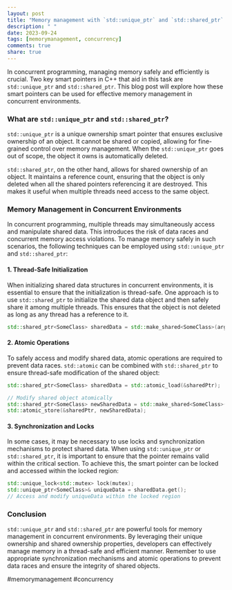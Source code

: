 ```yaml
---
layout: post
title: "Memory management with `std::unique_ptr` and `std::shared_ptr` in concurrent environments"
description: " "
date: 2023-09-24
tags: [memorymanagement, concurrency]
comments: true
share: true
---
```


In concurrent programming, managing memory safely and efficiently is crucial. Two key smart pointers in C++ that aid in this task are `std::unique_ptr` and `std::shared_ptr`. This blog post will explore how these smart pointers can be used for effective memory management in concurrent environments.

### What are `std::unique_ptr` and `std::shared_ptr`?

`std::unique_ptr` is a unique ownership smart pointer that ensures exclusive ownership of an object. It cannot be shared or copied, allowing for fine-grained control over memory management. When the `std::unique_ptr` goes out of scope, the object it owns is automatically deleted.

`std::shared_ptr`, on the other hand, allows for shared ownership of an object. It maintains a reference count, ensuring that the object is only deleted when all the shared pointers referencing it are destroyed. This makes it useful when multiple threads need access to the same object.

### Memory Management in Concurrent Environments

In concurrent programming, multiple threads may simultaneously access and manipulate shared data. This introduces the risk of data races and concurrent memory access violations. To manage memory safely in such scenarios, the following techniques can be employed using `std::unique_ptr` and `std::shared_ptr`:

#### 1. Thread-Safe Initialization

When initializing shared data structures in concurrent environments, it is essential to ensure that the initialization is thread-safe. One approach is to use `std::shared_ptr` to initialize the shared data object and then safely share it among multiple threads. This ensures that the object is not deleted as long as any thread has a reference to it.

```cpp
std::shared_ptr<SomeClass> sharedData = std::make_shared<SomeClass>(args);
```

#### 2. Atomic Operations

To safely access and modify shared data, atomic operations are required to prevent data races. `std::atomic` can be combined with `std::shared_ptr` to ensure thread-safe modification of the shared object:

```cpp
std::shared_ptr<SomeClass> sharedData = std::atomic_load(&sharedPtr);

// Modify shared object atomically
std::shared_ptr<SomeClass> newSharedData = std::make_shared<SomeClass>(args);
std::atomic_store(&sharedPtr, newSharedData);
```

#### 3. Synchronization and Locks

In some cases, it may be necessary to use locks and synchronization mechanisms to protect shared data. When using `std::unique_ptr` or `std::shared_ptr`, it is important to ensure that the pointer remains valid within the critical section. To achieve this, the smart pointer can be locked and accessed within the locked region:

```cpp
std::unique_lock<std::mutex> lock(mutex);
std::unique_ptr<SomeClass>& uniqueData = sharedData.get();
// Access and modify uniqueData within the locked region
```

### Conclusion

`std::unique_ptr` and `std::shared_ptr` are powerful tools for memory management in concurrent environments. By leveraging their unique ownership and shared ownership properties, developers can effectively manage memory in a thread-safe and efficient manner. Remember to use appropriate synchronization mechanisms and atomic operations to prevent data races and ensure the integrity of shared objects.

#memorymanagement #concurrency